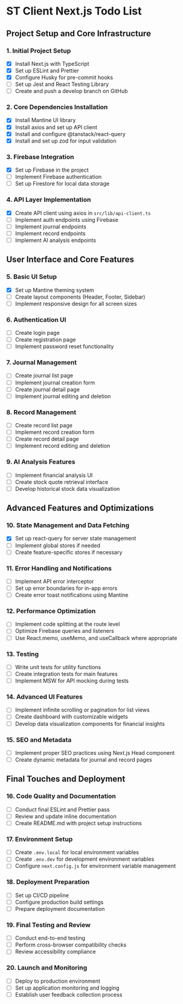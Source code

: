 # ST Client Next.js Todo List

## Project Setup and Core Infrastructure

### 1. Initial Project Setup
- [x] Install Next.js with TypeScript
- [x] Set up ESLint and Prettier
- [x] Configure Husky for pre-commit hooks
- [ ] Set up Jest and React Testing Library
- [ ] Create and push a develop branch on GitHub

### 2. Core Dependencies Installation
- [x] Install Mantine UI library
- [x] Install axios and set up API client
- [x] Install and configure @tanstack/react-query
- [x] Install and set up zod for input validation

### 3. Firebase Integration
- [x] Set up Firebase in the project
- [ ] Implement Firebase authentication
- [ ] Set up Firestore for local data storage

### 4. API Layer Implementation
- [x] Create API client using axios in `src/lib/api-client.ts`
- [ ] Implement auth endpoints using Firebase
- [ ] Implement journal endpoints
- [ ] Implement record endpoints
- [ ] Implement AI analysis endpoints

## User Interface and Core Features

### 5. Basic UI Setup
- [x] Set up Mantine theming system
- [ ] Create layout components (Header, Footer, Sidebar)
- [ ] Implement responsive design for all screen sizes

### 6. Authentication UI
- [ ] Create login page
- [ ] Create registration page
- [ ] Implement password reset functionality

### 7. Journal Management
- [ ] Create journal list page
- [ ] Implement journal creation form
- [ ] Create journal detail page
- [ ] Implement journal editing and deletion

### 8. Record Management
- [ ] Create record list page
- [ ] Implement record creation form
- [ ] Create record detail page
- [ ] Implement record editing and deletion

### 9. AI Analysis Features
- [ ] Implement financial analysis UI
- [ ] Create stock quote retrieval interface
- [ ] Develop historical stock data visualization

## Advanced Features and Optimizations

### 10. State Management and Data Fetching
- [x] Set up react-query for server state management
- [ ] Implement global stores if needed
- [ ] Create feature-specific stores if necessary

### 11. Error Handling and Notifications
- [ ] Implement API error interceptor
- [ ] Set up error boundaries for in-app errors
- [ ] Create error toast notifications using Mantine

### 12. Performance Optimization
- [ ] Implement code splitting at the route level
- [ ] Optimize Firebase queries and listeners
- [ ] Use React.memo, useMemo, and useCallback where appropriate

### 13. Testing
- [ ] Write unit tests for utility functions
- [ ] Create integration tests for main features
- [ ] Implement MSW for API mocking during tests

### 14. Advanced UI Features
- [ ] Implement infinite scrolling or pagination for list views
- [ ] Create dashboard with customizable widgets
- [ ] Develop data visualization components for financial insights

### 15. SEO and Metadata
- [ ] Implement proper SEO practices using Next.js Head component
- [ ] Create dynamic metadata for journal and record pages

## Final Touches and Deployment

### 16. Code Quality and Documentation
- [ ] Conduct final ESLint and Prettier pass
- [ ] Review and update inline documentation
- [ ] Create README.md with project setup instructions

### 17. Environment Setup
- [ ] Create `.env.local` for local environment variables
- [ ] Create `.env.dev` for development environment variables
- [ ] Configure `next.config.js` for environment variable management

### 18. Deployment Preparation
- [ ] Set up CI/CD pipeline
- [ ] Configure production build settings
- [ ] Prepare deployment documentation

### 19. Final Testing and Review
- [ ] Conduct end-to-end testing
- [ ] Perform cross-browser compatibility checks
- [ ] Review accessibility compliance

### 20. Launch and Monitoring
- [ ] Deploy to production environment
- [ ] Set up application monitoring and logging
- [ ] Establish user feedback collection process